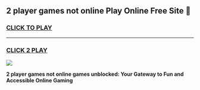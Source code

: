 
## 2 player games not online Play Online Free Site 👋
<h3>
<a href="https://download.freeplayer.one?title=2_player_games_not_online&ref=21F">CLICK TO PLAY</a></h3>
<hr>

<h3>
<a href="https://download.freeplayer.one?title=2_player_games_not_online&ref=21F">CLICK 2 PLAY</a>
  
</h3>

<a href="https://download.freeplayer.one?title=2_player_games_not_online&ref=21F"><img src="https://cdnb.artstation.com/p/assets/images/images/032/539/853/original/anto-thomas-button-gif.gif"></a>


**2 player games not online games unblocked: Your Gateway to Fun and Accessible Online Gaming**
